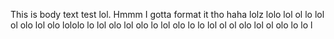 This is body text test lol.
Hmmm I gotta format it tho haha lolz lolo lol ol lo lol ol olo lol olo lololo lo lol olo lol olo lo lol olo lo lo lol ol ol olo lol ol olo lo lo l
